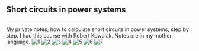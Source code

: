 ## Short circuits in power systems
_____
My private notes, how to calculate short circuits in power systems, step
by step. I had this course with Robert Kowalak. Notes are in my mother language.
![1](https://user-images.githubusercontent.com/43972902/140661904-33d00bc6-a90f-4cd9-8914-6d451cfb8991.jpg)
![2](https://user-images.githubusercontent.com/43972902/140661906-63b44d32-684e-4d43-b815-1f759d7dc11f.jpg)
![3](https://user-images.githubusercontent.com/43972902/140661908-b32504ae-3049-4ce2-9747-ff5c4a797c3b.jpg)
![4](https://user-images.githubusercontent.com/43972902/140661910-7625fb8a-3b53-428e-9fc3-0614de240f16.jpg)
![5](https://user-images.githubusercontent.com/43972902/140661911-2c19c6de-6334-4b20-a445-528e95ce3eb4.jpg)
![6](https://user-images.githubusercontent.com/43972902/140661917-c91825e3-e01e-44fb-bbd8-0d9e417a5e12.jpg)
![7](https://user-images.githubusercontent.com/43972902/140661920-f757113c-5409-4730-bb70-ad772ed04829.jpg)
